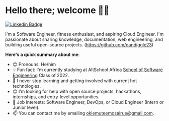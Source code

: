 # Hello there; welcome 👋🏾
 [![Linkedin Badge](https://img.shields.io/badge/-emosairueokiemute-blue?style=for-the-badge&logo=Linkedin&logoColor=white&link=https://www.linkedin.com/in/emosairue-okiemute-a70871aa/)](https://www.linkedin.com/in/emosairue-okiemute-a70871aa/) 

I'm a Software Engineer, fitness enthusiast, and aspiring Cloud Engineer. I'm passionate about sharing knowledge, documentation, web engineering, and building useful open-source projects. (https://github.com/dandiggle23)

**Here's a quick summary about me**:

- 😊 Pronouns: He/him
- 💡 Fun fact: I'm currently studying at AltSchool Africa [School of Software Engineering](https://altschoolafrica.com/schools/engineering) Class of 2022.
- 🌱 I never stop learning and getting involved with current hot technologies.
- 😊 I’m looking for help with open source projects, hackathons, internships, and entry-level opportunities.
- 💼 Job interests: Software Engineer, DevOps, or Cloud Engineer (Intern or Junior level).
- 📫 You can contact me by emailing okiemuteemosairue@gmail.com.


